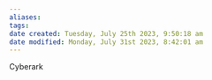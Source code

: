```yaml
---
aliases: 
tags: 
date created: Tuesday, July 25th 2023, 9:50:18 am
date modified: Monday, July 31st 2023, 8:42:01 am
---
```

Cyberark